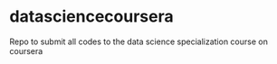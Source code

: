 # datasciencecoursera
Repo to submit all codes to the data science specialization course on coursera
